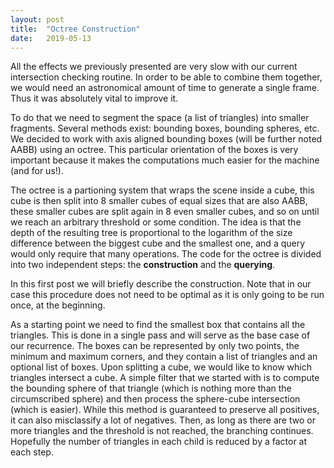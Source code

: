 ```yaml
---
layout: post
title:  "Octree Construction"
date:   2019-05-13
---
```


All the effects we previously presented are very slow with our current intersection checking routine.
In order to be able to combine them together, we would need an astronomical amount of time to generate a single frame.
Thus it was absolutely vital to improve it.

To do that we need to segment the space (a list of triangles) into smaller fragments. Several methods exist: bounding boxes, bounding spheres, etc.
We decided to work with axis aligned bounding boxes (will be further noted AABB) using an octree.
This particular orientation of the boxes is very important because it makes the computations much easier for the machine (and for us!).

The octree is a partioning system that wraps the scene inside a cube, this cube is then split into 8 smaller cubes of equal sizes that are also AABB, these smaller cubes are split again in 8 even smaller cubes, and so on until we reach an arbitrary threshold or some condition.
The idea is that the depth of the resulting tree is proportional to the logarithm of the size difference between the biggest cube and the smallest one, and a query would only require that many operations.
The code for the octree is divided into two independent steps: the **construction** and the **querying**.

In this first post we will briefly describe the construction. Note that in our case this procedure does not need to be optimal as it is only going to be run once, at the beginning.

As a starting point we need to find the smallest box that contains all the triangles.
This is done in a single pass and will serve as the base case of our recurrence.
The boxes can be represented by only two points, the minimum and maximum corners, and they contain a list of triangles and an optional list of boxes.
Upon splitting a cube, we would like to know which triangles intersect a cube.
A simple filter that we started with is to compute the bounding sphere of that triangle (which is nothing more than the circumscribed sphere) and then process the sphere-cube intersection (which is easier).
While this method is guaranteed to preserve all positives, it can also misclassify a lot of negatives.
Then, as long as there are two or more triangles and the threshold is not reached, the branching continues.
Hopefully the number of triangles in each child is reduced by a factor at each step.

